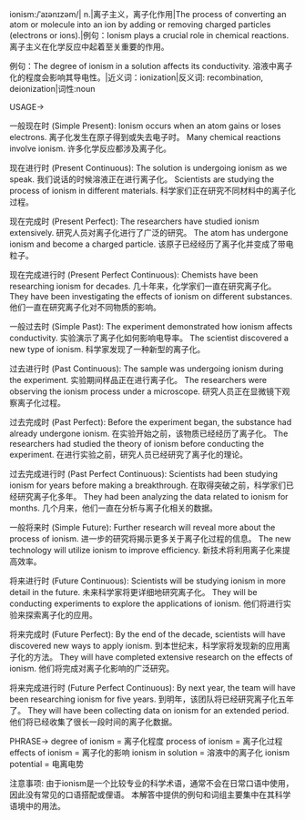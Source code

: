 ionism:/ˈaɪənɪzəm/| n.|离子主义，离子化作用|The process of converting an atom or molecule into an ion by adding or removing charged particles (electrons or ions).|例句：Ionism plays a crucial role in chemical reactions. 离子主义在化学反应中起着至关重要的作用。

例句：The degree of ionism in a solution affects its conductivity. 溶液中离子化的程度会影响其导电性。|近义词：ionization|反义词: recombination, deionization|词性:noun


USAGE->

一般现在时 (Simple Present):
Ionism occurs when an atom gains or loses electrons.  离子化发生在原子得到或失去电子时。
Many chemical reactions involve ionism. 许多化学反应都涉及离子化。

现在进行时 (Present Continuous):
The solution is undergoing ionism as we speak.  我们说话的时候溶液正在进行离子化。
Scientists are studying the process of ionism in different materials. 科学家们正在研究不同材料中的离子化过程。

现在完成时 (Present Perfect):
The researchers have studied ionism extensively. 研究人员对离子化进行了广泛的研究。
The atom has undergone ionism and become a charged particle. 该原子已经经历了离子化并变成了带电粒子。

现在完成进行时 (Present Perfect Continuous):
Chemists have been researching ionism for decades.  几十年来，化学家们一直在研究离子化。
They have been investigating the effects of ionism on different substances. 他们一直在研究离子化对不同物质的影响。

一般过去时 (Simple Past):
The experiment demonstrated how ionism affects conductivity.  实验演示了离子化如何影响电导率。
The scientist discovered a new type of ionism. 科学家发现了一种新型的离子化。

过去进行时 (Past Continuous):
The sample was undergoing ionism during the experiment.  实验期间样品正在进行离子化。
The researchers were observing the ionism process under a microscope. 研究人员正在显微镜下观察离子化过程。

过去完成时 (Past Perfect):
Before the experiment began, the substance had already undergone ionism.  在实验开始之前，该物质已经经历了离子化。
The researchers had studied the theory of ionism before conducting the experiment.  在进行实验之前，研究人员已经研究了离子化的理论。

过去完成进行时 (Past Perfect Continuous):
Scientists had been studying ionism for years before making a breakthrough.  在取得突破之前，科学家们已经研究离子化多年。
They had been analyzing the data related to ionism for months.  几个月来，他们一直在分析与离子化相关的数据。

一般将来时 (Simple Future):
Further research will reveal more about the process of ionism.  进一步的研究将揭示更多关于离子化过程的信息。
The new technology will utilize ionism to improve efficiency.  新技术将利用离子化来提高效率。

将来进行时 (Future Continuous):
Scientists will be studying ionism in more detail in the future.  未来科学家将更详细地研究离子化。
They will be conducting experiments to explore the applications of ionism.  他们将进行实验来探索离子化的应用。

将来完成时 (Future Perfect):
By the end of the decade, scientists will have discovered new ways to apply ionism.  到本世纪末，科学家将发现新的应用离子化的方法。
They will have completed extensive research on the effects of ionism.  他们将完成对离子化影响的广泛研究。

将来完成进行时 (Future Perfect Continuous):
By next year, the team will have been researching ionism for five years.  到明年，该团队将已经研究离子化五年了。
They will have been collecting data on ionism for an extended period.  他们将已经收集了很长一段时间的离子化数据。



PHRASE->
degree of ionism = 离子化程度
process of ionism = 离子化过程
effects of ionism = 离子化的影响
ionism in solution = 溶液中的离子化
ionism potential = 电离电势


注意事项:
由于ionism是一个比较专业的科学术语，通常不会在日常口语中使用，因此没有常见的口语搭配或俚语。 本解答中提供的例句和词组主要集中在其科学语境中的用法。
